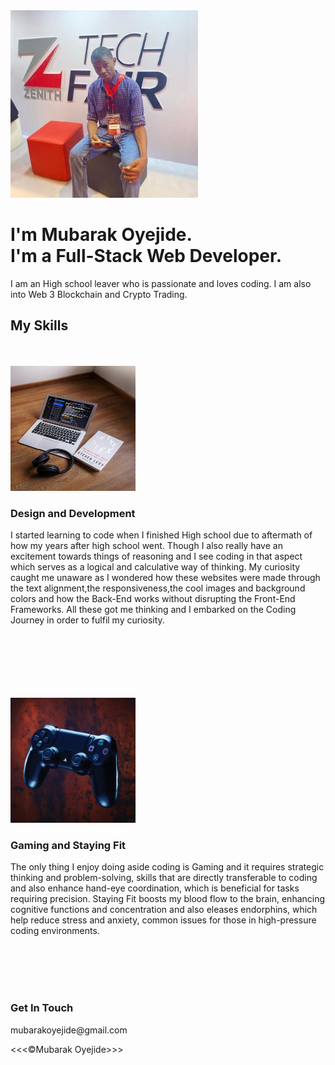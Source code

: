 <!DOCTYPE html>
<html lang="en">
<head>
    <meta charset="UTF-8">
    <meta name="viewport" content="width=device-width, initial-scale=1.0">
    <title>Document</title>
    <link href="https://cdn.jsdelivr.net/npm/bootstrap@5.3.3/dist/css/bootstrap.min.css" rel="stylesheet" integrity="sha384-QWTKZyjpPEjISv5WaRU9OFeRpok6YctnYmDr5pNlyT2bRjXh0JMhjY6hW+ALEwIH" crossorigin="anonymous">
    <link rel="stylesheet" href="capstone.css">
</head>
<body>
    <div class="container col-xxl-8 px-4 py-5">
        <div class="row flex-lg-row-reverse align-items-center g-5 py-5">
          <div class="col-10 col-sm-8 col-lg-6">
            <img src="mubarak.jpg" class="mubarak" alt="Mubarak Oyejide"  height="300" loading="lazy">
          </div>
          <div class="col-lg-6">
            <h1 class="display-5 fw-bold text-body-emphasis lh-1 mb-3">I'm Mubarak Oyejide. <br>
                 I'm a Full-Stack Web Developer.</h1>
            <p class="lead">I am an High school leaver who is passionate and loves coding. I am also into Web 3 Blockchain and Crypto Trading.</p>
            <div class="d-grid gap-2 d-md-flex justify-content-md-start">   
          </div>
        </div>
      </div>
      <h2>My Skills</h2>
      <br>
       <br>
      <img src="codelappy.jpg" class="codelappy" alt="This is a Laptop" height="200px" width="200px">
      <div class="coder">
      <h3>Design and Development</h3>
      <p>I started learning to code when I finished High school due to  aftermath of how my years after high school went. 
        Though I also really have an excitement towards things of reasoning and I see coding in that aspect which serves as a 
        logical and calculative way of thinking. My curiosity caught me unaware as I wondered how these websites were made through 
         the text alignment,the responsiveness,the cool images and background colors and how the Back-End works without disrupting
         the Front-End Frameworks. All these got me thinking and I embarked on the Coding Journey in order to fulfil my curiosity.   </p>
    </div>
    <br>
    <br>
    <br>
    <br>
    <br>
    <br>
    <img src="gamepad.jpg" class="gamepad"  alt="PS4 Game Pad" height="200px" width="200px">
    <div class="Gaming">
        <h3>Gaming and Staying Fit</h3>
        <p>The only thing I enjoy doing aside coding is Gaming and it requires strategic thinking and problem-solving, 
        skills that are directly transferable to coding and also enhance hand-eye coordination, which is beneficial for tasks requiring precision.
        Staying Fit boosts my blood flow to the brain, enhancing cognitive functions and concentration and also eleases endorphins, which help reduce stress and
         anxiety, common issues for those in high-pressure coding environments.</p>
    </div>
    <br>
    <br>
    <br><br>
    <div class="footer">
        <h3>Get In Touch </h3>
<p>mubarakoyejide@gmail.com</p>
<p>&lt;&lt;&lt;&copy;Mubarak Oyejide&gt;&gt;&gt;</p>
    </div>
    
    
</body>
</html>
